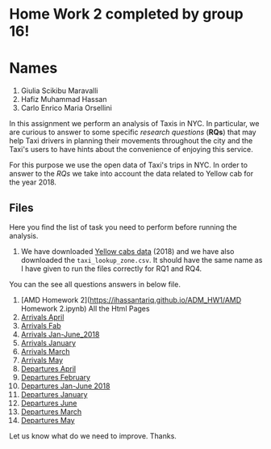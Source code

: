 # Home Work 2 completed by group 16!
# Names
1. Giulia Scikibu Maravalli
2. Hafiz Muhammad Hassan
3. Carlo Enrico Maria Orsellini


In this assignment we perform an analysis of Taxis in NYC. In particular, we are curious to answer to some specific *research questions* (__RQs__) that may help Taxi drivers in planning their movements throughout the city and the Taxi's users to have hints about the convenience of enjoying this service.

For this purpose we use the open data of Taxi's trips in NYC. In order to answer to the *RQs* we take into account the data related to Yellow cab for the year 2018.

## Files
Here you find the list of task you need to perform before running the analysis.

1. We have downloaded [Yellow cabs data](http://www.nyc.gov/html/tlc/html/about/trip_record_data.shtml) (2018) and we have also downloaded the `taxi_lookup_zone.csv`. It should have the same name as I have given to run the files correctly for RQ1 and RQ4. 

You can the see all questions answers in below file.

1. [AMD Homework 2](https://ihassantariq.github.io/ADM_HW1/AMD Homework 2.ipynb) 
All the Html Pages
1. [Arrivals April](https://ihassantariq.github.io/ADM_HW1/Arrivals_April.html) 
2. [Arrivals Fab](https://ihassantariq.github.io/ADM_HW1/Arrivals_February.html) 
3. [Arrivals Jan-June_2018](https://ihassantariq.github.io/ADM_HW1/Arrivals_Jan-June_2018.html)
4. [Arrivals January](https://ihassantariq.github.io/ADM_HW1/Arrivals_January.html)
5. [Arrivals March](https://ihassantariq.github.io/ADM_HW1/Arrivals_March.html)
6. [Arrivals May](https://ihassantariq.github.io/ADM_HW1/Arrivals_May.html)
7. [Departures April ](https://ihassantariq.github.io/ADM_HW1/Departures_April.html)
8. [Departures February](https://ihassantariq.github.io/ADM_HW1/Departures_February.html)
9. [Departures Jan-June 2018](https://ihassantariq.github.io/ADM_HW1/Departures_Jan-June_2018.html)
10. [Departures January](https://ihassantariq.github.io/ADM_HW1/Departures_January.html)
11. [Departures June](https://ihassantariq.github.io/ADM_HW1/Departures_June.html)
12. [Departures March](https://ihassantariq.github.io/ADM_HW1/Departures_March.html)
14. [Departures May](https://ihassantariq.github.io/ADM_HW1/Departures_May.html)



Let us know what do we need to improve. 
Thanks. 
